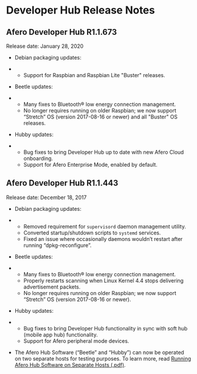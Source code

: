 # Developer Hub Release Notes

## Afero Developer Hub R1.1.673

Release date: January 28, 2020

- Debian packaging updates:

- - Support for Raspbian and Raspbian Lite "Buster" releases.

- Beetle updates:

- - Many fixes to Bluetooth® low energy connection management.
  - No longer requires running on older Raspbian; we now support “Stretch” OS (version 2017-08-16 or newer) and all "Buster" OS releases.

- Hubby updates:

- - Bug fixes to bring Developer Hub up to date with new Afero Cloud onboarding.
  - Support for Afero Enterprise Mode, enabled by default.

## Afero Developer Hub R1.1.443

Release date: December 18, 2017

- Debian packaging updates:

- - Removed requirement for `supervisord` daemon management utility.
  - Converted startup/shutdown scripts to `systemd` services.
  - Fixed an issue where occasionally daemons wouldn’t restart after running “dpkg-reconfigure”.

- Beetle updates:

- - Many fixes to Bluetooth® low energy connection management.
  - Properly restarts scanning when Linux Kernel 4.4 stops delivering advertisement packets.
  - No longer requires running on older Raspbian; we now support “Stretch” OS (version 2017-08-16 or newer).

- Hubby updates:

- - Bug fixes to bring Developer Hub functionality in sync with soft hub (mobile app hub) functionality.
  - Support for Afero peripheral mode devices.

- The Afero Hub Software (“Beetle” and “Hubby”) can now be operated on two separate hosts for testing purposes. To learn more, read [Running Afero Hub Software on Separate Hosts (.pdf)](/static/custom/files/TechNote-AHS-on-Separate-Hosts.pdf).
